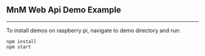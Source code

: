 ## MnM Web Api Demo Example

----

To install demos on raspberry pi, navigate to demo directory and run:

    npm install
    npm start
